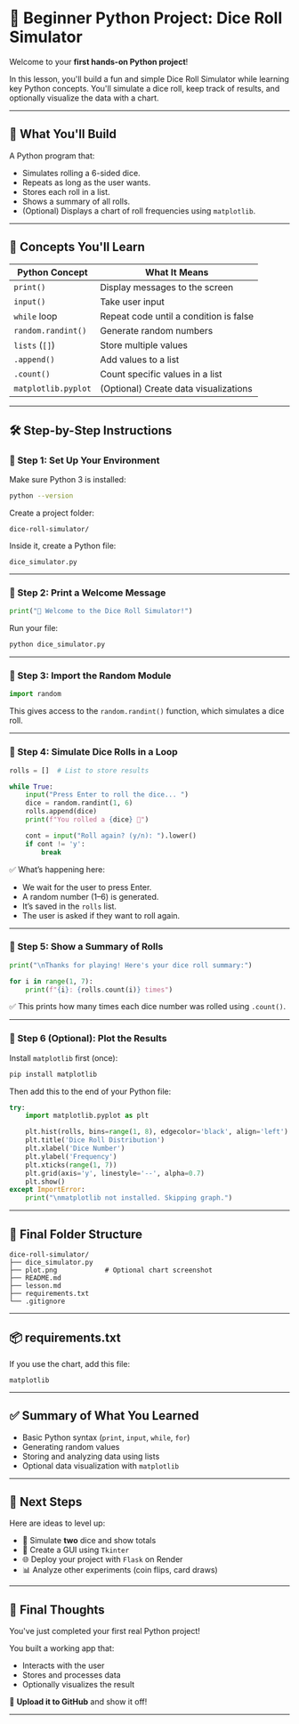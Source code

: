 
# 🎲 Beginner Python Project: Dice Roll Simulator

Welcome to your **first hands-on Python project**!

In this lesson, you'll build a fun and simple Dice Roll Simulator while learning key Python concepts. You'll simulate a dice roll, keep track of results, and optionally visualize the data with a chart.

---

## 🎯 What You'll Build

A Python program that:
- Simulates rolling a 6-sided dice.
- Repeats as long as the user wants.
- Stores each roll in a list.
- Shows a summary of all rolls.
- (Optional) Displays a chart of roll frequencies using `matplotlib`.

---

## 🧠 Concepts You'll Learn

| Python Concept        | What It Means |
|------------------------|----------------|
| `print()`              | Display messages to the screen |
| `input()`              | Take user input |
| `while` loop           | Repeat code until a condition is false |
| `random.randint()`     | Generate random numbers |
| `lists` (`[]`)         | Store multiple values |
| `.append()`            | Add values to a list |
| `.count()`             | Count specific values in a list |
| `matplotlib.pyplot`    | (Optional) Create data visualizations |

---

## 🛠️ Step-by-Step Instructions

### 🔹 Step 1: Set Up Your Environment

Make sure Python 3 is installed:
```bash
python --version
```

Create a project folder:
```
dice-roll-simulator/
```

Inside it, create a Python file:
```
dice_simulator.py
```

---

### 🔹 Step 2: Print a Welcome Message

```python
print("🎲 Welcome to the Dice Roll Simulator!")
```

Run your file:
```bash
python dice_simulator.py
```

---

### 🔹 Step 3: Import the Random Module

```python
import random
```

This gives access to the `random.randint()` function, which simulates a dice roll.

---

### 🔹 Step 4: Simulate Dice Rolls in a Loop

```python
rolls = []  # List to store results

while True:
    input("Press Enter to roll the dice... ")
    dice = random.randint(1, 6)
    rolls.append(dice)
    print(f"You rolled a {dice} 🎉")

    cont = input("Roll again? (y/n): ").lower()
    if cont != 'y':
        break
```

✅ What’s happening here:
- We wait for the user to press Enter.
- A random number (1–6) is generated.
- It’s saved in the `rolls` list.
- The user is asked if they want to roll again.

---

### 🔹 Step 5: Show a Summary of Rolls

```python
print("\nThanks for playing! Here's your dice roll summary:")

for i in range(1, 7):
    print(f"{i}: {rolls.count(i)} times")
```

✅ This prints how many times each dice number was rolled using `.count()`.

---

### 🔹 Step 6 (Optional): Plot the Results

Install `matplotlib` first (once):
```bash
pip install matplotlib
```

Then add this to the end of your Python file:

```python
try:
    import matplotlib.pyplot as plt

    plt.hist(rolls, bins=range(1, 8), edgecolor='black', align='left')
    plt.title('Dice Roll Distribution')
    plt.xlabel('Dice Number')
    plt.ylabel('Frequency')
    plt.xticks(range(1, 7))
    plt.grid(axis='y', linestyle='--', alpha=0.7)
    plt.show()
except ImportError:
    print("\nmatplotlib not installed. Skipping graph.")
```

---

## 📁 Final Folder Structure

```
dice-roll-simulator/
├── dice_simulator.py
├── plot.png            # Optional chart screenshot
├── README.md
├── lesson.md
├── requirements.txt
└── .gitignore
```

---

## 📦 requirements.txt

If you use the chart, add this file:
```
matplotlib
```

---

## ✅ Summary of What You Learned

- Basic Python syntax (`print`, `input`, `while`, `for`)
- Generating random values
- Storing and analyzing data using lists
- Optional data visualization with `matplotlib`

---

## 🚀 Next Steps

Here are ideas to level up:
- 🎲 Simulate **two** dice and show totals
- 🧱 Create a GUI using `Tkinter`
- 🌐 Deploy your project with `Flask` on Render
- 📊 Analyze other experiments (coin flips, card draws)

---

## 🙌 Final Thoughts

You've just completed your first real Python project!

You built a working app that:
- Interacts with the user
- Stores and processes data
- Optionally visualizes the result

🎉 **Upload it to GitHub** and show it off!

---
